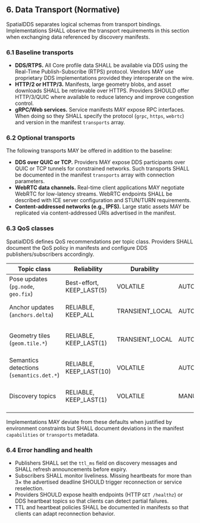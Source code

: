 ## **6. Data Transport (Normative)**

SpatialDDS separates logical schemas from transport bindings. Implementations SHALL observe the transport requirements in this
section when exchanging data referenced by discovery manifests.

### **6.1 Baseline transports**

* **DDS/RTPS.** All Core profile data SHALL be available via DDS using the Real-Time Publish-Subscribe (RTPS) protocol. Vendors
  MAY use proprietary DDS implementations provided they interoperate on the wire.
* **HTTP/2 or HTTP/3.** Manifests, large geometry blobs, and asset downloads SHALL be retrievable over HTTPS. Providers SHOULD
  offer HTTP/3/QUIC where available to reduce latency and improve congestion control.
* **gRPC/Web services.** Service manifests MAY expose RPC interfaces. When doing so they SHALL specify the protocol (`grpc`,
  `https`, `webrtc`) and version in the manifest `transports` array.

### **6.2 Optional transports**

The following transports MAY be offered in addition to the baseline:

* **DDS over QUIC or TCP.** Providers MAY expose DDS participants over QUIC or TCP tunnels for constrained networks. Such
  transports SHALL be documented in the manifest `transports` array with connection parameters.
* **WebRTC data channels.** Real-time client applications MAY negotiate WebRTC for low-latency streams. WebRTC endpoints SHALL be
  described with ICE server configuration and STUN/TURN requirements.
* **Content-addressed networks (e.g., IPFS).** Large static assets MAY be replicated via content-addressed URIs advertised in the
  manifest.

### **6.3 QoS classes**

SpatialDDS defines QoS recommendations per topic class. Providers SHALL document the QoS policy in manifests and configure DDS
publishers/subscribers accordingly.

| Topic class | Reliability | Durability | Liveliness | Deadline | Notes |
| --- | --- | --- | --- | --- | --- |
| Pose updates (`pg.node`, `geo.fix`) | Best-effort, KEEP_LAST(5) | VOLATILE | AUTOMATIC | ≤ 33 ms | Prioritize latency. |
| Anchor updates (`anchors.delta`) | RELIABLE, KEEP_ALL | TRANSIENT_LOCAL | AUTOMATIC | 1 s | Ensure eventual consistency. |
| Geometry tiles (`geom.tile.*`) | RELIABLE, KEEP_LAST(1) | TRANSIENT_LOCAL | AUTOMATIC | Provider-defined | Tiles may be large; use flow control. |
| Semantics detections (`semantics.det.*`) | RELIABLE, KEEP_LAST(10) | VOLATILE | AUTOMATIC | 100 ms | Maintain recent context. |
| Discovery topics | RELIABLE, KEEP_LAST(1) | VOLATILE | MANUAL_BY_PARTICIPANT | 5 s | Match announce repetition interval. |

Implementations MAY deviate from these defaults when justified by environment constraints but SHALL document deviations in the
manifest `capabilities` or `transports` metadata.

### **6.4 Error handling and health**

* Publishers SHALL set the `ttl_ms` field on discovery messages and SHALL refresh announcements before expiry.
* Subscribers SHALL monitor liveliness. Missing heartbeats for more than 3× the advertised deadline SHOULD trigger reconnection
  or service reselection.
* Providers SHOULD expose health endpoints (HTTP `GET /healthz`) or DDS heartbeat topics so that clients can detect partial
  failures.
* TTL and heartbeat policies SHALL be documented in manifests so that clients can adapt reconnection behavior.

